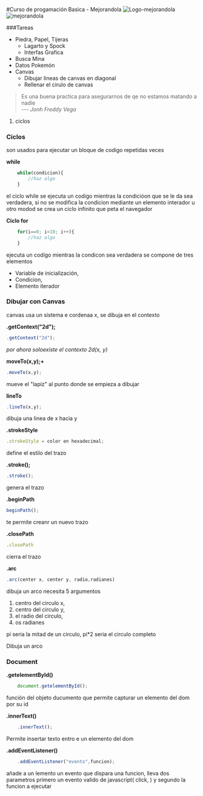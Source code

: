 #Curso de progamación Basica - Mejorandola
![Logo-mejorandola](https://static.mejorando.la/static/images/platzi-assets/mejorandola.4989d32d633d.jpg)
![mejorandola](http://static.mejorando.la/media/courses/basica.jpg)


###Tareas

* Piedra, Papel, Tijeras
    * Lagarto y Spock
    * Interfas Grafica
* Busca Mina
* Datos Pokemón
* Canvas
    * Dibujar lineas de canvas en diagonal
    * Rellenar el cirulo de canvas


>Es una buena practica para asegurarnos de qe no estamos matando a nadie</br> 
_--- Jonh Freddy Vega_



1. ciclos 

### Ciclos

son usados para ejecutar un bloque de codigo repetidas veces

**while**
``` javascript
    while(condicion){
        //haz algo
    }
```

el ciclo while se ejecuta un codigo mientras la condicióon que se le da sea verdadera, si no se modifica la condicion mediante un elemento interador u otro modod se crea un ciclo infinito que peta el navegador

**Ciclo for**

``` javascript
    for(i==0; i<10; i++){
        //haz algo
    }
```

ejecuta un codigo mientras la condicon sea verdadera
se compone de tres elementos

* Variable de inicialización, 
* Condicion,
* Elemento iterador

### Dibujar con Canvas

canvas usa un sistema e cordenaa x,
se dibuja en el contexto

**.getContext("2d");**
``` javascript
.getContext("2d");
```
_por ahora soloexiste el contexto 2d(x, y)_

**moveTo(x,y);+**
``` javascript
.moveTo(x,y);
```
mueve el "lapiz" al punto donde se empieza a dibujar

**lineTo**
``` javascript
.lineTo(x,y);
```
dibuja una linea de x hacia y

**.strokeStyle**
``` javascript
.strokeStyle = color en hexadecimal;
```
define el estilo del trazo

**.stroke();**
``` javascript
.stroke();
```
genera el trazo

**.beginPath**
``` javascript
beginPath();
```
te permite creanr un nuevo trazo

**.closePath**
``` javascript
.closePath
```
cierra el trazo 


**.arc**
``` javascript
.arc(center x, center y, radio,radianes)
```
dibuja un arco necesita 5 argumentos

1. centro del circulo x,
2. centro del circulo y,
3. el radio del circulo,
4. os radianes

pi seria la mitad de un circulo, pi*2 seria el circulo completo

Dibuja un arco 

### Document

**.getelementById()**

``` javascript
    document.getelementById();
```
función del objeto ducumento que permite capturar un elemento del dom por su id


**.innerText()**
``` javascript
    .innerText();
```

Permite insertar texto entro e un elemento del dom

**.addEventListener()**
``` javascript
    .addEventListener("evento",funcion);
```

añade a un lemento un evento que dispara una funcion, lleva dos parametros primero un evento valido de javascript( click, ) y segundo la funcion a ejecutar